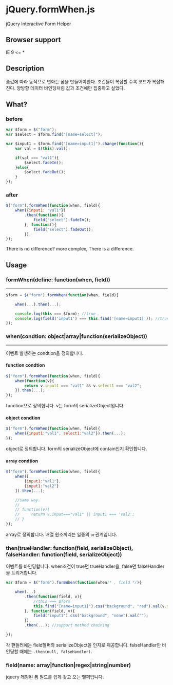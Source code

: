 jQuery.formWhen.js
==============================
jQuery Interactive Form Helper

Browser support
---
IE 9 <= *


Description
---
폼값에 따라 동적으로 변화는 폼을 만들어야한다. 
조건들이 복잡할 수록 코드가 복잡해진다. 
양방향 데이터 바인딩처럼 값과 조건에만 집중하고 싶었다. 

What?
---
### before
```js
var $form = $("form");
var $select = $form.find("[name=select]");

var $input1 = $form.find("[name=input1]").change(function(){
    var val = $(this).val();

    if(val === "val1"){
        $select.fadeIn();
    }else{
        $select.fadeOut();
    }
});
```

### after
```js
$("form").formWhen(function(when, field){
    when({input1: "val1"})
        .then(function(){
            field("select").fadeIn();
        }, function(){
            field("select").fadeOut();
        });
});
```

There is no difference? more complex, There is a difference.

Usage
---
### formWhen(define: function(when, field))
---
```js
$form = $("form").formWhen(function(when, field){

    when(...).then(...);

    console.log(this === $form); //true
    console.log(field('input1') === this.find('[name=input1]')); //true
});
```

### when(condtion: object|array|function(serializeObject))
---
이벤트 발생하는 condtion을 정의합니다.

#### function condtion
```js
$("form").formWhen(function(when, field){
    when(function(v){
        return v.input1 === "val1" && v.select1 === "val2";
    }).then(...);
});
```
function으로 정의힙니다. v는 form의 serializeObject입니다.

#### object condtion
```js
$("form").formWhen(function(when, field){
    when({input1:"val1", select1:"val2"}).then(...);
});
```
object로 정의합니다. form의 serializeObject에 contain인지 확인합니다.


#### array condtion
```js
$("form").formWhen(function(when, field){
    when([
        {input1:"val1"},
        {input1:"val2"}
    ]).then(...);

    //same way.
    //
    // function(v){
    //     return v.input==="val1" || input1 === 'val2';
    // }
});
```
array로 정의합니다. 배열 원소끼리는 일종의 `or`관계입니다.

### then(trueHandler: function(field, serializeObject), falseHandler: function(field, serializeObject))
이벤트를 바인딩합니다. when조건이 true면 trueHandler을, false면 falseHandler을 트리거합니다.
```js
var $form = $("form").formWhen(function(when/* , field */){

    when(...)
        .then(function(field, v){
            //this === $form
            this.find("[name=input1]").css("background", "red").val(v.select3);
        }, function(field, v){
            field("input1").css("background", "none").val("");
        })
        .then(...); //support method chaining

});
```
각 핸들러에는 field헬퍼와 serializeObject을 인자로 제공합니다. falseHandler만 바인딩할 때에는 `.then(null, falseHandler)`.

### field(name: array|function|regex|string|number) 
jquery 래핑된 폼 필드를 쉽게 갖고 오는 헬퍼입니다.
